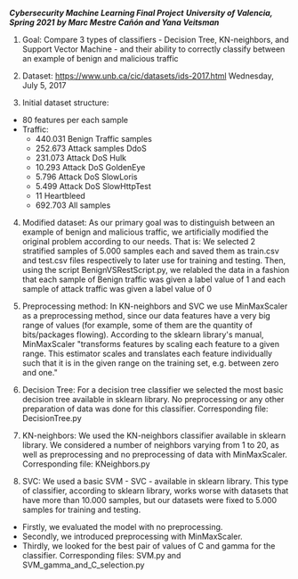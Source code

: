 ***Cybersecurity Machine Learning Final Project***
***University of Valencia, Spring 2021***
***by Marc Mestre Cañón and Yana Veitsman***

1. Goal:
Compare 3 types of classifiers - Decision Tree, KN-neighbors, and Support Vector Machine - and their
ability to correctly classify between an example of benign and malicious traffic

2. Dataset:
https://www.unb.ca/cic/datasets/ids-2017.html
Wednesday, July 5, 2017

3. Initial dataset structure:
- 80 features per each sample
- Traffic:
  - 440.031 	Benign Traffic samples
  - 252.673 	Attack samples DdoS
  - 231.073 	Attack DoS Hulk
  -  10.293 	Attack DoS GoldenEye
  -   5.796 	Attack DoS SlowLoris
  -   5.499 	Attack DoS SlowHttpTest
  -   11   Heartbleed
  - 692.703 	All samples

4. Modified dataset:
As our primary goal was to distinguish between an example of benign and malicious traffic,
we artificially modified the original problem according to our needs. That is:
We selected 2 stratified samples of 5.000 samples each and saved them as train.csv and test.csv files respectively
to later use for training and testing.
Then, using the script BenignVSRestScript.py, we relabled the data in a fashion that each sample of 
Benign traffic was given a label value of 1 and each sample of attack traffic was given a label value
of 0

5. Preprocessing method:
In KN-neighbors and SVC we use MinMaxScaler as a preprocessing method, since our data features have a very big range of values
(for example, some of them are the quantity of bits/packages flowing). 
According to the sklearn library's manual, MinMaxScaler "transforms features by scaling each feature to a given range.
This estimator scales and translates each feature individually such that it is in the given range on the training set, 
e.g. between zero and one."

6. Decision Tree:
For a decision tree classifier we selected the most basic decision tree available in sklearn library.
No preprocessing or any other preparation of data was done for this classifier.
Corresponding file: DecisionTree.py

7. KN-neighbors:
We used the KN-neighbors classifier available in sklearn library. We considered a number of neighbors varying from
1 to 20, as well as preprocessing and no preprocessing of data with MinMaxScaler.
Corresponding file: KNeighbors.py

8. SVC:
We used a basic SVM - SVC - available in sklearn library. This type of classifier, according to sklearn library,
works worse with datasets that have more than 10.000 samples, but our datasets were fixed to 5.000 samples for training
and testing. 
- Firstly, we evaluated the model with no preprocessing.
- Secondly, we introduced preprocessing with MinMaxScaler.
- Thirdly, we looked for the best pair of values of C and gamma for the classifier.
Corresponding files: SVM.py and SVM_gamma_and_C_selection.py
